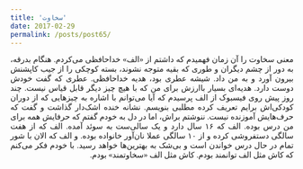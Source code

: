 ```yaml
---
title: 'سخاوت'
date: 2017-02-29
permalink: /posts/post65/
---
```

<div align="justify" dir="rtl" style="font-family:vazir;">

معنی سخاوت را آن زمان فهمیدم که داشتم از «الف» خداحافظی می‌کردم. هنگام بدرقه، به دور از چشم دیگران و طوری که بقیه متوجه نشوند، بسته کوچکی را از جیب کاپشنش بیرون آورد و به من داد. شیشه عطری بود، هدیه خداحافظی. عطری که گفت خودش دوست دارد. هدیه‌ای بسیار باارزش برای من که با هیچ چیز دیگر قابل قیاس نیست. چند روز پیش روی فیسبوک از الف پرسیدم که آیا می‌توانم با اشاره به چیزهایی که از دوران کودکی‌اش برایم تعریف کرده مطلبی بنویسم. نشانه خنده اشک‌دار گذاشت و گفت که حرف‌هایش آموزنده نیست. ننوشتم براش، اما در دل به خودم گفتم که حرفایش همه برای من درس بوده. الف که ۱۶ سال دارد و یک سالی‌ست به سوئد آمده. الف که از هفت سالگی دستفروشی کرده و از ۱۰ سالگی عملا نان‌آور خانواده بوده. و الف که الان با شور تمام در حال درس خواندن است و بی‌شک به بهترین‌ها خواهد رسید. با خودم فکر می‌کنم که کاش مثل الف توانمند بودم. کاش مثل الف «سخاوتمند» بودم.

</div>
